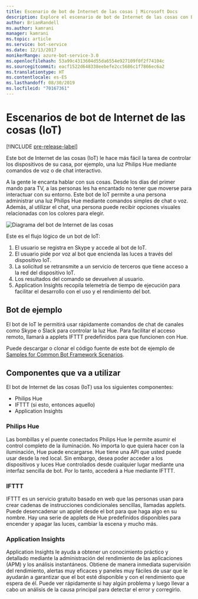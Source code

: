 ```yaml
---
title: Escenario de bot de Internet de las cosas | Microsoft Docs
description: Explore el escenario de bot de Internet de las cosas con Bot Framework.
author: BrianRandell
ms.author: kamrani
manager: kamrani
ms.topic: article
ms.service: bot-service
ms.date: 12/13/2017
monikerRange: azure-bot-service-3.0
ms.openlocfilehash: 53a99c4313604d55da6554e927109f0f2f74104c
ms.sourcegitcommit: eacf1522d648338eebefe2cc5686c1f7866ec6a2
ms.translationtype: HT
ms.contentlocale: es-ES
ms.lasthandoff: 08/30/2019
ms.locfileid: "70167361"
---
```

# <a name="internet-of-things-iot-bot-scenario"></a>Escenarios de bot de Internet de las cosas (IoT)

[!INCLUDE [pre-release-label](includes/pre-release-label-v3.md)]

Este bot de Internet de las cosas (IoT) le hace más fácil la tarea de controlar los dispositivos de su casa, por ejemplo, una luz Philips Hue mediante comandos de voz o de chat interactivo.

A la gente le encanta hablar con sus cosas. Desde los días del primer mando para TV, a las personas les ha encantado no tener que moverse para interactuar con su entorno. Este bot de IoT permite a una persona administrar una luz Philips Hue mediante comandos simples de chat o voz. Además, al utilizar el chat, una persona puede recibir opciones visuales relacionadas con los colores para elegir.

![Diagrama del bot de Internet de las cosas](~/media/scenarios/bot-service-scenario-iot-bot.png)

Este es el flujo lógico de un bot de IoT:

1. El usuario se registra en Skype y accede al bot de IoT.
2. El usuario pide por voz al bot que encienda las luces a través del dispositivo IoT.
3. La solicitud se retransmite a un servicio de terceros que tiene acceso a la red del dispositivo IoT.
4. Los resultados del comando se devuelven al usuario.
5. Application Insights recopila telemetría de tiempo de ejecución para facilitar el desarrollo con el uso y el rendimiento del bot.

## <a name="sample-bot"></a>Bot de ejemplo
El bot de IoT le permitirá usar rápidamente comandos de chat de canales como Skype o Slack para controlar la luz Hue. Para facilitar el acceso remoto, llamará a applets IFTTT predefinidos para que funcionen con Hue.

Puede descargar o clonar el código fuente de este bot de ejemplo de [Samples for Common Bot Framework Scenarios](https://aka.ms/abs-scenarios).

## <a name="components-youll-use"></a>Componentes que va a utilizar
El bot de Internet de las cosas (IoT) usa los siguientes componentes:
-   Philips Hue
-   IFTTT (si esto, entonces aquello)
-   Application Insights

### <a name="philips-hue"></a>Philips Hue
Las bombillas y el puente conectados Philips Hue le permite asumir el control completo de la iluminación. No importa lo que quiera hacer con la iluminación, Hue puede encargarse. Hue tiene una API que usted puede usar desde la red local. Sin embargo, desea poder acceder a los dispositivos y luces Hue controlados desde cualquier lugar mediante una interfaz sencilla de bot. Por lo tanto, accederá a Hue mediante IFTTT.

### <a name="ifttt"></a>IFTTT
IFTTT es un servicio gratuito basado en web que las personas usan para crear cadenas de instrucciones condicionales sencillas, llamadas applets. Puede desencadenar un applet desde el bot para que haga algo en su nombre. Hay una serie de applets de Hue predefinidos disponibles para encender y apagar las luces, cambiar la escena y mucho más.

### <a name="application-insights"></a>Application Insights
Application Insights le ayuda a obtener un conocimiento práctico y detallado mediante la administración del rendimiento de las aplicaciones (APM) y los análisis instantáneos. Obtiene de manera inmediata supervisión del rendimiento, alertas muy eficaces y paneles muy fáciles de usar que le ayudarán a garantizar que el bot esté disponible y con el rendimiento que espera de él. Puede ver rápidamente si hay algún problema y luego llevar a cabo un análisis de la causa principal para detectar el error y corregirlo.

